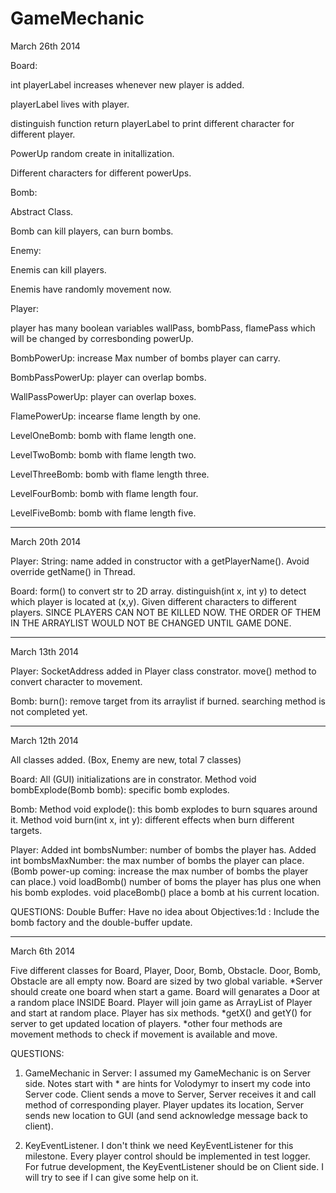GameMechanic
============
March 26th 2014

Board:

int playerLabel increases whenever new player is added.

playerLabel lives with player.

distinguish function return playerLabel to print different character for different player.

PowerUp random create in initallization.

Different characters for different powerUps.


Bomb:

Abstract Class.

Bomb can kill players, can burn bombs.


Enemy:

Enemis can kill players.

Enemis have randomly movement now.


Player:

player has many boolean variables wallPass, bombPass, flamePass which will be changed by corresbonding powerUp.


BombPowerUp: increase Max number of bombs player can carry.

BombPassPowerUp: player can overlap bombs.

WallPassPowerUp: player can overlap boxes.

FlamePowerUp: incearse flame length by one.


LevelOneBomb: bomb with flame length one.

LevelTwoBomb: bomb with flame length two.

LevelThreeBomb: bomb with flame length three.

LevelFourBomb: bomb with flame length four.

LevelFiveBomb: bomb with flame length five.


-----------------------------------------------------------------------------------------------------------------

March 20th 2014

Player:
String: name added in constructor with a getPlayerName().
Avoid override getName() in Thread.

Board:
form() to convert str to 2D array.
distinguish(int x, int y) to detect which player is located at (x,y).
Given different characters to different players.
SINCE PLAYERS CAN NOT BE KILLED NOW.
THE ORDER OF THEM IN THE ARRAYLIST WOULD NOT BE CHANGED UNTIL GAME DONE.

-----------------------------------------------------------------------------------------------------------------

March 13th 2014

Player:
SocketAddress added in Player class constrator.
move() method to convert character to movement.

Bomb:
burn(): remove target from its arraylist if burned.
searching method is not completed yet.

-----------------------------------------------------------------------------------------------------------------

March 12th 2014

All classes added. (Box, Enemy are new, total 7 classes)

Board:
All (GUI) initializations are in constrator.
Method void bombExplode(Bomb bomb): specific bomb explodes.

Bomb:
Method void explode(): this bomb explodes to burn squares around it.
Method void burn(int x, int y): different effects when burn different targets.

Player:
Added int bombsNumber: number of bombs the player has.
Added int bombsMaxNumber: the max number of bombs the player can place.
(Bomb power-up coming: increase the max number of bombs the player can place.)
void loadBomb() number of boms the player has plus one when his bomb explodes.
void placeBomb() place a bomb at his current location.

QUESTIONS:
Double Buffer:
Have no idea about Objectives:1d : Include the bomb factory and the double-buffer update.


-----------------------------------------------------------------------------------------------------------------
March 6th 2014

Five different classes for Board, Player, Door, Bomb, Obstacle.
Door, Bomb, Obstacle are all empty now.
Board are sized by two global variable.
*Server should create one board when start a game.
Board will genarates a Door at a random place INSIDE Board.
Player will join game as ArrayList of Player and start at random place.
Player has six methods.
*getX() and getY() for server to get updated location of players.
*other four methods are movement methods to check if movement is available and move.

QUESTIONS:

1. GameMechanic in Server:
I assumed my GameMechanic is on Server side.
Notes start with * are hints for Volodymyr to insert my code into Server code.
Client sends a move to Server, Server receives it and call method of corresponding player.
Player updates its location, Server sends new location to GUI (and send acknowledge message back to client).

2. KeyEventListener.
I don't think we need KeyEventListener for this milestone. 
Every player control should be implemented in test logger.
For futrue development, the KeyEventListener should be on Client side.
I will try to see if I can give some help on it.
